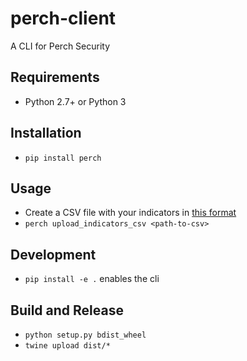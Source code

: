 # perch-client
A CLI for Perch Security


## Requirements
- Python 2.7+ or Python 3


## Installation
- `pip install perch`

## Usage
- Create a CSV file with your indicators in [this format](https://docs.google.com/spreadsheets/d/1Il8YP3P-1_amA2nTXU14sLPy1fs6kzfLgjxb73WHJ20)
- `perch upload_indicators_csv <path-to-csv>`


## Development
- `pip install -e .` enables the cli

## Build and Release
- `python setup.py bdist_wheel`
- `twine upload dist/*`
